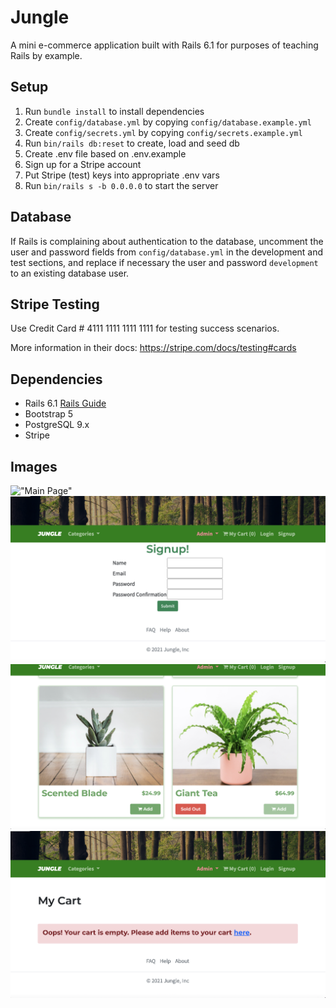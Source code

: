 # Jungle

A mini e-commerce application built with Rails 6.1 for purposes of teaching Rails by example.

## Setup

1. Run `bundle install` to install dependencies
2. Create `config/database.yml` by copying `config/database.example.yml`
3. Create `config/secrets.yml` by copying `config/secrets.example.yml`
4. Run `bin/rails db:reset` to create, load and seed db
5. Create .env file based on .env.example
6. Sign up for a Stripe account
7. Put Stripe (test) keys into appropriate .env vars
8. Run `bin/rails s -b 0.0.0.0` to start the server

## Database

If Rails is complaining about authentication to the database, uncomment the user and password fields from `config/database.yml` in the development and test sections, and replace if necessary the user and password `development` to an existing database user.

## Stripe Testing

Use Credit Card # 4111 1111 1111 1111 for testing success scenarios.

More information in their docs: <https://stripe.com/docs/testing#cards>

## Dependencies

- Rails 6.1 [Rails Guide](http://guides.rubyonrails.org/v6.1/)
- Bootstrap 5
- PostgreSQL 9.x
- Stripe

## Images

!["Main Page"](https://github.com/Alastair5/jungle/blob/master/app/assets/images/Screen%20Shot%202022-05-11%20at%209.49.48%20AM.png)
!["Signup Page"](https://github.com/Alastair5/jungle/blob/master/app/assets/images/Screen%20Shot%202022-05-11%20at%209.49.18%20AM.png)
!["Main Products Page"](https://github.com/Alastair5/jungle/blob/master/app/assets/images/Screen%20Shot%202022-05-11%20at%209.49.39%20AM.png)
!["Empty Cart Page"](https://github.com/Alastair5/jungle/blob/master/app/assets/images/Screen%20Shot%202022-05-11%20at%209.48.31%20AM.png)
